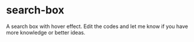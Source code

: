 # search-box
A search box with hover effect.
Edit the codes and let me know if you have more knowledge or better ideas.
